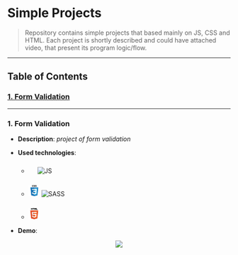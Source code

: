 # Simple Projects
>Repository contains simple projects that based mainly on JS, CSS and HTML. Each project is shortly described and could have attached video, that present its program logic/flow.

----

## Table of Contents

[<h3>1. Form Validation</h3>](#Form_Validation)

---

<a id='Form_Validation'><h3>1. Form Validation</h3></a>

* **Description**: *project of form validation*
* **Used technologies**:
  * <img style="padding:10px 10px 0 20px" alt="JS" width="25px" src="https://upload.wikimedia.org/wikipedia/commons/thumb/9/99/Unofficial_JavaScript_logo_2.svg/480px-Unofficial_JavaScript_logo_2.svg.png" />
  
  * <img alt="CSS3" width="25px" style="padding:10px 0 0 0" src="https://raw.githubusercontent.com/github/explore/80688e429a7d4ef2fca1e82350fe8e3517d3494d/topics/css/css.png" /> <img alt="SASS" width="25px" style="padding:10px 0 0 0" src="https://upload.wikimedia.org/wikipedia/commons/thumb/9/96/Sass_Logo_Color.svg/1200px-Sass_Logo_Color.svg.png" />
  
  * <img style="padding:10px 10px 0 0" alt="HTML5" width="25px" src="https://raw.githubusercontent.com/github/explore/80688e429a7d4ef2fca1e82350fe8e3517d3494d/topics/html/html.png" />
  
* **Demo**:
<p align="center">
  <img src="https://media.giphy.com/media/XDGSb7QF7gRyCQsExW/giphy.gif"/>
</p>